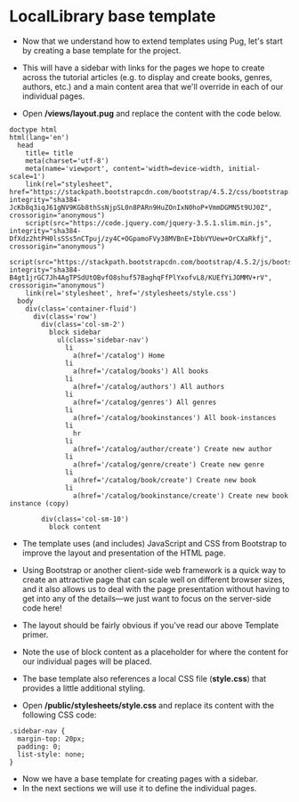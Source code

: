# LocalLibrary base template

- Now that we understand how to extend templates using Pug, let's start by creating a base template for the project.
- This will have a sidebar with links for the pages we hope to create across the tutorial articles (e.g. to display and create books, genres, authors, etc.) and a main content area that we'll override in each of our individual pages.

- Open **/views/layout.pug** and replace the content with the code below.

```
doctype html
html(lang='en')
  head
    title= title
    meta(charset='utf-8')
    meta(name='viewport', content='width=device-width, initial-scale=1')
    link(rel="stylesheet", href="https://stackpath.bootstrapcdn.com/bootstrap/4.5.2/css/bootstrap.min.css", integrity="sha384-JcKb8q3iqJ61gNV9KGb8thSsNjpSL0n8PARn9HuZOnIxN0hoP+VmmDGMN5t9UJ0Z", crossorigin="anonymous")
    script(src="https://code.jquery.com/jquery-3.5.1.slim.min.js", integrity="sha384-DfXdz2htPH0lsSSs5nCTpuj/zy4C+OGpamoFVy38MVBnE+IbbVYUew+OrCXaRkfj", crossorigin="anonymous")
    script(src="https://stackpath.bootstrapcdn.com/bootstrap/4.5.2/js/bootstrap.min.js", integrity="sha384-B4gt1jrGC7Jh4AgTPSdUtOBvfO8shuf57BaghqFfPlYxofvL8/KUEfYiJOMMV+rV", crossorigin="anonymous")
    link(rel='stylesheet', href='/stylesheets/style.css')
  body
    div(class='container-fluid')
      div(class='row')
        div(class='col-sm-2')
          block sidebar
            ul(class='sidebar-nav')
              li
                a(href='/catalog') Home
              li
                a(href='/catalog/books') All books
              li
                a(href='/catalog/authors') All authors
              li
                a(href='/catalog/genres') All genres
              li
                a(href='/catalog/bookinstances') All book-instances
              li
                hr
              li
                a(href='/catalog/author/create') Create new author
              li
                a(href='/catalog/genre/create') Create new genre
              li
                a(href='/catalog/book/create') Create new book
              li
                a(href='/catalog/bookinstance/create') Create new book instance (copy)

        div(class='col-sm-10')
          block content
```

- The template uses (and includes) JavaScript and CSS from Bootstrap to improve the layout and presentation of the HTML page.
- Using Bootstrap or another client-side web framework is a quick way to create an attractive page that can scale well on different browser sizes, and it also allows us to deal with the page presentation without having to get into any of the details—we just want to focus on the server-side code here!

- The layout should be fairly obvious if you've read our above Template primer.
- Note the use of block content as a placeholder for where the content for our individual pages will be placed.

- The base template also references a local CSS file (**style.css**) that provides a little additional styling.
- Open **/public/stylesheets/style.css** and replace its content with the following CSS code:

```
.sidebar-nav {
  margin-top: 20px;
  padding: 0;
  list-style: none;
}
```

- Now we have a base template for creating pages with a sidebar.
- In the next sections we will use it to define the individual pages.
